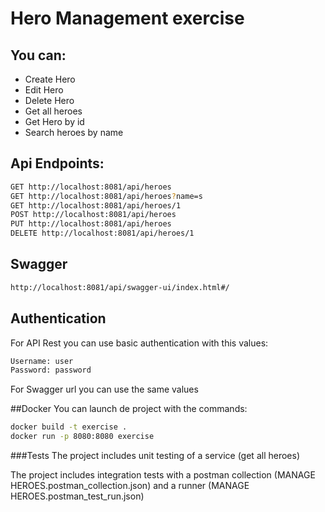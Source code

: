 # Hero Management exercise
## You can:
- Create Hero
- Edit Hero
- Delete Hero
- Get all heroes
- Get Hero by id
- Search heroes by name

## Api Endpoints:
```bash
GET http://localhost:8081/api/heroes
GET http://localhost:8081/api/heroes?name=s
GET http://localhost:8081/api/heroes/1
POST http://localhost:8081/api/heroes
PUT http://localhost:8081/api/heroes
DELETE http://localhost:8081/api/heroes/1
```

## Swagger
```bash
http://localhost:8081/api/swagger-ui/index.html#/
```

## Authentication
For API Rest you can use basic authentication with this values:
```bash
Username: user
Password: password
```
For Swagger url you can use the same values

##Docker
You can launch de project with the commands:
```bash
docker build -t exercise .
docker run -p 8080:8080 exercise
```

###Tests
The project includes unit testing of a service (get all heroes)

The project includes integration tests with a postman collection (MANAGE HEROES.postman_collection.json) and a runner (MANAGE HEROES.postman_test_run.json) 